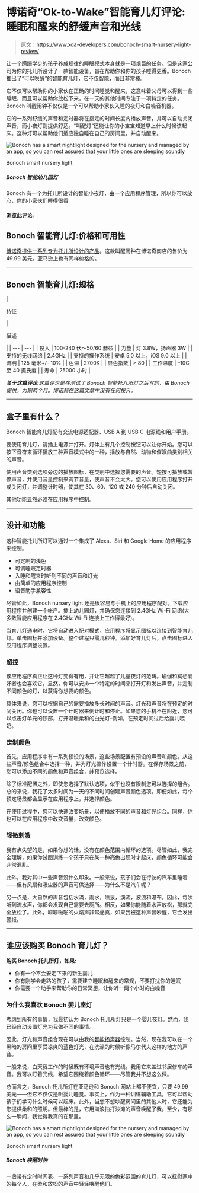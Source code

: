 # 博诺奇“Ok-to-Wake”智能育儿灯评论:睡眠和醒来的舒缓声音和光线

> 原文：<https://www.xda-developers.com/bonoch-smart-nursery-light-review/>

让一个蹒跚学步的孩子养成规律的睡眠模式本身就是一项艰巨的任务。但是这家公司为你的托儿所设计了一款智能设备，旨在帮助你和你的孩子睡得更香。Bonoch 推出了“可以唤醒”的智能育儿灯，它不仅智能，而且非常棒。

它不仅可以帮助你的小家伙在正确的时间睡觉和醒来，这意味着父母可以得到一些睡眠，而且可以帮助你放松下来，在一天的其他时间专注于一项特定的任务。Bonoch 叫醒闹钟不仅仅是一个可以帮助小家伙入睡的夜灯和白噪音机器。

它的一系列舒缓的声音和定时器将在指定的时间长度内播放声音，并可以自动关闭声音，而小夜灯则提供舒适。“叫醒灯”还能让你的小宝宝知道早上什么时候该起床。这种灯可以帮助他们适应独自睡在自己的房间里，并自动醒来。

 <picture>![Bonoch has a smart nightlight designed for the nursery and managed by an app, so you can rest assured that your little ones are sleeping soundly](img/7cf2dab00fcc0053741237b93b535406.png)</picture> 

Bonoch smart nursery light

##### Bonoch 智能幼儿园灯

Bonoch 有一个为托儿所设计的智能小夜灯，由一个应用程序管理，所以你可以放心，你的小家伙们睡得很香

#### **浏览此评论:**

## Bonoch 智能育儿灯:价格和可用性

[博诺奇提供一系列专为托儿所设计的产品](https://bonoch.com/collections/all)。这款叫醒闹钟在博诺奇商店的售价为 49.99 美元。亚马逊上也有同样价格的。

* * *

## Bonoch 智能育儿灯:规格

| 

特征

 | 

描述

 |
| --- | --- |
| 投入 | 100-240 伏～50/60 赫兹 |
| 力量 | 灯 3.8W，扬声器 3W |
| 支持的无线网络 | 2.4GHz |
| 支持的操作系统 | 安卓 5.0 以上，iOS 9.0 以上 |
| 流明 | 125 毫米+/- 10% |
| 色温 | 2700K |
| 显色指数 | > 80 |
| 工作温度 | –10C 至 40 摄氏度 |
| 寿命 | 25000 小时 |

***关于这篇评论**:这篇评论是在测试了 Bonoch 智能托儿所灯之后写的，由 Bonoch 提供，为期两个月。博诺赫在这篇文章中没有任何投入。*

* * *

## 盒子里有什么？

Bonoch 智能育儿灯配有交流电源适配器、USB A 到 USB C 电源线和用户手册。

要使用育儿灯，请插上电源并打开。灯体上有几个控制按钮可以让你开始。您可以按下音符来循环播放三种声音模式中的一种，播放与自然、动物和催眠曲类别相关的声音。

使用声音类别选项旁边的播放图标，在类别中选择您需要的声音。短按可播放或暂停声音，并使用音量控制来调节音量，使声音不会太大。您可以使用应用程序打开或关闭灯，并调整计时器，使其在 30、60、120 或 240 分钟后自动关闭。

其他功能显然必须在应用程序中控制。

* * *

## 设计和功能

这种智能托儿所灯可以通过一个集成了 Alexa、Siri 和 Google Home 的应用程序来控制。

*   可定制的浅色
*   可调睡眠定时器
*   入睡和醒来时听到不同的声音和灯光
*   由简单的应用程序控制
*   语音助手兼容性

尽管如此，Bonoch nursery light 还是很容易与手机上的应用程序配对。下载应用程序并创建一个帐户。插上幼儿园灯，并确保您连接到 2.4GHz Wi-Fi 网络(大多数智能应用程序在 2.4GHz Wi-Fi 连接上工作得最好)。

当育儿灯通电时，它将自动进入配对模式，应用程序将显示图标以连接到智能育儿灯。单击图标并添加设备。整个过程只需几秒钟。添加好育儿灯后，点击图标进入应用程序调整设置。

### 超控

该应用程序真正让这种灯变得有用，并让它超越了儿童夜灯的范畴。瑜伽和冥想爱好者也会喜欢它。显然，你可以安排一个特定的时间来打开灯和发出声音，并定制不同颜色的灯，以获得你想要的颜色。

具体来说，您可以根据自己的需要播放多长时间的声音。灯光和声音将在预定的时间关闭。你也可以设置一个计时器来倒计时和停止。如果您的手机不在附近，您可以点击灯单元的顶部，打开温暖柔和的白光灯-例如，在预定时间过后给婴儿喂奶。

### 定制颜色

首先，应用程序中有一系列预设的场景，这些场景配置有预设的声音和颜色。从这些声音/颜色组合中选择一种，并为灯光操作设置一个计时器。在保存场景之前，您可以添加不同的颜色和声音组合，并预览选择。

除了标准配置之外，即使您选择了默认选项，似乎也没有限制您可以选择的组合。总的来说，我花了太多时间为一天的不同时间创建声音颜色选项。即便如此，每个预定场景都会显示在应用程序上，并选择颜色。

在使用过程中，您可以快速改变场景，以便播放不同的声音和灯光组合。同样，你也可以在应用程序中改变音量，改变颜色。

### 轻微刺激

我有点失望的是，如果你想的话，没有在颜色范围内循环的选项。尽管如此，我完全理解，如果你试图训练一个孩子只在某一种亮色出现时才起床，颜色循环可能会非常混乱。

此外，我对其中一些声音没什么印象。一般来说，孩子们会在行驶的汽车里睡着——但有风扇和吸尘器的声音可供选择——为什么不是汽车呢？

另一点是，大自然的声音包括水滴，雨水，喷泉，溪流，波浪和瀑布。因此，每次听到流水声，你都会发现自己需要去厕所。相反，如果你能随着水声放松，那就完全放松了。此外，噼噼啪啪的火焰声非常逼真，如果我被这种声音吵醒，它会发出警报。

* * *

## 谁应该购买 Bonoch 育儿灯？

**购买 Bonoch 托儿所灯，如果:**

*   你有一个不会安定下来的新生婴儿
*   你有刚学会走路的孩子，需要建立睡眠和醒来的常规，不要打扰你的睡眠
*   你需要一个助手来帮助你的日常冥想，让你听一两个小时的白噪音

### 为什么我喜欢 Bonoch 婴儿室灯

考虑到所有的事情，我最初认为 Bonoch 托儿所灯只是一个婴儿夜灯。然而，我已经自动设置灯光为我做不同的事情。

因此，灯光和声音组合现在可以由我的[智能扬声器](https://www.xda-developers.com/best-smart-speakers/)控制。当然，现在我可以在一个黑暗的房间里享受凉爽的蓝色灯光，在洗澡的时候听像马尔代夫这样的地方的声音。

一般来说，白天我工作的时候既有环境声音也有光线。我用它来盖过邻居修车的声音。我可以盯着光线，希望它围绕着颜色循环——尽管我并不想这么做。

总而言之，Bonoch 托儿所灯在亚马逊和 Bonoch 网站上都不便宜，只要 49.99 美元——但它不仅仅是哄婴儿睡觉。事实上，作为一种训练辅助工具，它可以帮助孩子们学习什么时候可以起床。此外，当您不想吵醒房间里的其他人时，它还能为您提供柔和的照明。但最棒的是，它用海浪拍打沙滩的声音唤醒了我。至少，有那么一瞬间，我觉得我真的在那里。

 <picture>![Bonoch has a smart nightlight designed for the nursery and managed by an app, so you can rest assured that your little ones are sleeping soundly](img/7cf2dab00fcc0053741237b93b535406.png)</picture> 

Bonoch smart nursery light

##### Bonoch 唤醒时钟

一盏带有定时时间表、一系列声音和几乎无限的色彩范围的育儿灯，可以抚慰家中的每个人，在柔和放松的声音中轻轻唤醒他们。